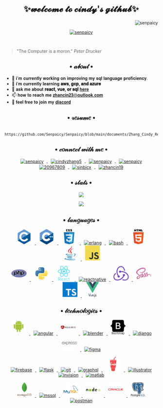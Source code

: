 # <div align="center">✨𝔀𝓮𝓵𝓬𝓸𝓶𝓮 𝓽𝓸 𝓬𝓲𝓷𝓭𝔂'𝓼 𝓰𝓲𝓽𝓱𝓾𝓫✨</div>
<p align="right"> 
    <img src="https://komarev.com/ghpvc/?username=senpaicy&label=Profile%20views&color=0e75b6&style=flat" alt="senpaicy" /> 
</p>

<p align="center"> 
    <a href="https://github.com/ryo-ma/github-profile-trophy">
        <img src="https://github-profile-trophy.vercel.app/?username=senpaicy&row=1&theme=monokai" alt="senpaicy"/>
    </a> 
</p>

</br>

> "The Computer is a moron."
>  *Peter Drucker*

## <div align="center">• 𝒶𝒷𝑜𝓊𝓉 •</div>
- 🔭 𝐢'𝐦 𝐜𝐮𝐫𝐫𝐞𝐧𝐭𝐥𝐲 𝐰𝐨𝐫𝐤𝐢𝐧𝐠 𝐨𝐧 𝐢𝐦𝐩𝐫𝐨𝐯𝐢𝐧𝐠 𝐦𝐲 𝐬𝐪𝐥 𝐥𝐚𝐧𝐠𝐮𝐚𝐠𝐞 𝐩𝐫𝐨𝐟𝐢𝐜𝐢𝐞𝐧𝐜𝐲.
- 🌱 𝐢’𝐦 𝐜𝐮𝐫𝐫𝐞𝐧𝐭𝐥𝐲 𝐥𝐞𝐚𝐫𝐧𝐢𝐧𝐠 **𝐚𝐰𝐬, 𝐠𝐜𝐩, 𝐚𝐧𝐝 𝐚𝐳𝐮𝐫𝐞**
- 💬 𝐚𝐬𝐤 𝐦𝐞 𝐚𝐛𝐨𝐮𝐭 **𝐫𝐞𝐚𝐜𝐭, 𝐯𝐮𝐞, 𝐨𝐫 𝐬𝐪𝐥** [𝐡𝐞𝐫𝐞](https://github.com/senpaicy/senpaicy/issues)
- 📫 𝐡𝐨𝐰 𝐭𝐨 𝐫𝐞𝐚𝐜𝐡 𝐦𝐞 [𝐳𝐡𝐚𝐧𝐜𝐢𝐧𝟐𝟑@𝐨𝐮𝐭𝐥𝐨𝐨𝐤.𝐜𝐨𝐦](zhancin23@outlook.com)
- 🐳 𝐟𝐞𝐞𝐥 𝐟𝐫𝐞𝐞 𝐭𝐨 𝐣𝐨𝐢𝐧 𝐦𝐲 [𝐝𝐢𝐬𝐜𝐨𝐫𝐝](https://discord.gg/n5KUqKmaef)

## <div align="center">• 𝓇𝑒𝓈𝓊𝓂𝑒 •</div>
```
    https://github.com/Senpaicy/Senpaicy/blob/main/documents/Zhang_Cindy_Resume_Updated.pdf
```

## <div align="center">• 𝒸𝑜𝓃𝓃𝑒𝒸𝓉 𝓌𝒾𝓉𝒽 𝓂𝑒 •</div>
<p align="center">
    <a href="https://instagram.com/senpaicy" target="blank">
        <img align="center" src="https://raw.githubusercontent.com/rahuldkjain/github-profile-readme-generator/master/src/images/icons/Social/instagram.svg" alt="senpaicy" height="50px" hspace="10px" />
    </a>
    <a href="https://www.behance.net/cindyzhang5" target="blank">
        <img align="center" src="https://raw.githubusercontent.com/rahuldkjain/github-profile-readme-generator/master/src/images/icons/Social/behance.svg" alt="cindyzhang5" height="50px" hspace="10px" />
    </a>
    <a href="https://codepen.io/senpaicy" target="blank">
        <img align="center" src="https://raw.githubusercontent.com/rahuldkjain/github-profile-readme-generator/master/src/images/icons/Social/codepen.svg" alt="senpaicy" height="50px" hspace="10px" />
    </a>
    <a href="https://linkedin.com/in/senpaicy" target="blank">
        <img align="center" src="https://raw.githubusercontent.com/rahuldkjain/github-profile-readme-generator/master/src/images/icons/Social/linked-in-alt.svg" alt="senpaicy" height="50px" hspace="10px" />
    </a>
    <a href="https://stackoverflow.com/users/20967809" target="blank">
        <img align="center" src="https://raw.githubusercontent.com/rahuldkjain/github-profile-readme-generator/master/src/images/icons/Social/stack-overflow.svg" alt="20967809" height="50px" hspace="10px" />
    </a>
    <a href="https://dribbble.com/sinbicx" target="blank">
        <img align="center" src="https://raw.githubusercontent.com/rahuldkjain/github-profile-readme-generator/master/src/images/icons/Social/dribbble.svg" alt="sinbicx" height="50px" hspace="10px" />
    </a>
    <a href="https://www.hackerrank.com/zhancin19" target="blank">
        <img align="center" src="https://raw.githubusercontent.com/rahuldkjain/github-profile-readme-generator/master/src/images/icons/Social/hackerrank.svg" alt="zhancin19" height="50px" hspace="10px" />
    </a>
</p>

## <div align="center">• 𝓈𝓉𝒶𝓉𝓈 •</div>
<p align="center">
    <img align="center" src="https://github-readme-streak-stats.herokuapp.com?user=senpaicy&theme=monokai&border_radius=5&date_format=j%20M%5B%20Y%5D" />
</p>
<p align="center">
    <picture>
        <source 
          srcset="https://github-readme-stats.vercel.app/api?username=senpaicy&show_icons=true&theme=monokai"
          media="(prefers-color-scheme: dark)"
        />
        <source
          srcset="https://github-readme-stats.vercel.app/api?username=senpaicy&show_icons=true"
          media="(prefers-color-scheme: light), (prefers-color-scheme: no-preference)"
        />
        <img src="https://github-readme-stats.vercel.app/api?username=senpaicy&show_icons=true" />
    </picture>
</p>

## <div align="center">• 𝓁𝒶𝓃𝑔𝓊𝒶𝑔𝑒𝓈 •</div>
<p align="center">
    <a href="https://www.cprogramming.com/" target="_blank" rel="noreferrer"> 
        <img src="https://raw.githubusercontent.com/devicons/devicon/master/icons/c/c-original.svg" alt="c" height="50px" hspace="10px"/> 
    </a>
    <a href="https://www.w3schools.com/cpp/" target="_blank" rel="noreferrer"> 
        <img src="https://raw.githubusercontent.com/devicons/devicon/master/icons/cplusplus/cplusplus-original.svg" alt="cplusplus"  height="50px" hspace="10px"/> 
    </a> 
    <a href="https://www.w3schools.com/css/" target="_blank" rel="noreferrer"> 
        <img src="https://raw.githubusercontent.com/devicons/devicon/master/icons/css3/css3-original-wordmark.svg" alt="css3"  height="50px" hspace="10px"/> 
    </a> 
    <a href="https://www.erlang.org/" target="_blank" rel="noreferrer"> 
        <img src="https://www.vectorlogo.zone/logos/erlang/erlang-official.svg" alt="erlang" height="50px" hspace="10px" /> 
    </a>
    <a href="https://www.gnu.org/software/bash/" target="_blank" rel="noreferrer"> 
        <img src="https://www.vectorlogo.zone/logos/gnu_bash/gnu_bash-icon.svg" alt="bash" height="50px" hspace="10px" /> 
    </a>  
    <a href="https://www.w3.org/html/" target="_blank" rel="noreferrer"> 
        <img src="https://raw.githubusercontent.com/devicons/devicon/master/icons/html5/html5-original-wordmark.svg" alt="html5" height="50px" hspace="10px"/> 
    </a> 
    <a href="https://www.java.com" target="_blank" rel="noreferrer"> 
        <img src="https://raw.githubusercontent.com/devicons/devicon/master/icons/java/java-original.svg" alt="java" height="50px" hspace="10px"/> 
    </a> 
    <a href="https://developer.mozilla.org/en-US/docs/Web/JavaScript" target="_blank" rel="noreferrer"> 
        <img src="https://raw.githubusercontent.com/devicons/devicon/master/icons/javascript/javascript-original.svg" alt="javascript" height="50px" hspace="10px"/> 
    </a> 
</p>
<p align="center">
    <a href="https://www.php.net" target="_blank" rel="noreferrer"> 
        <img src="https://raw.githubusercontent.com/devicons/devicon/master/icons/php/php-original.svg" alt="php" height="50px" hspace="10px"/> 
    </a> 
    <a href="https://www.python.org" target="_blank" rel="noreferrer"> 
        <img src="https://raw.githubusercontent.com/devicons/devicon/master/icons/python/python-original.svg" alt="python" height="50px" hspace="10px"/> 
    </a>     
    <a href="https://reactjs.org/" target="_blank" rel="noreferrer"> 
        <img src="https://raw.githubusercontent.com/devicons/devicon/master/icons/react/react-original-wordmark.svg" alt="react" height="50px" hspace="10px"/> 
    </a> 
    <a href="https://reactnative.dev/" target="_blank" rel="noreferrer"> 
        <img src="https://reactnative.dev/img/header_logo.svg" alt="reactnative" height="50px" hspace="10px"/> 
    </a> 
    <a href="https://redux.js.org" target="_blank" rel="noreferrer"> 
        <img src="https://raw.githubusercontent.com/devicons/devicon/master/icons/redux/redux-original.svg" alt="redux" height="50px" hspace="10px"/> 
    </a> 
    <a href="https://sass-lang.com" target="_blank" rel="noreferrer"> 
        <img src="https://raw.githubusercontent.com/devicons/devicon/master/icons/sass/sass-original.svg" alt="sass" height="50px" hspace="10px"/> 
    </a> 
    <a href="https://www.typescriptlang.org/" target="_blank" rel="noreferrer"> 
        <img src="https://raw.githubusercontent.com/devicons/devicon/master/icons/typescript/typescript-original.svg" alt="typescript" height="50px" hspace="10px"/> 
    </a> 
    <a href="https://vuejs.org/" target="_blank" rel="noreferrer"> 
        <img src="https://raw.githubusercontent.com/devicons/devicon/master/icons/vuejs/vuejs-original-wordmark.svg" alt="vuejs" height="50px" hspace="10px"/> 
    </a>  
</p>

## <div align="center">• 𝓉𝑒𝒸𝒽𝓃𝑜𝓁𝑜𝑔𝒾𝑒𝓈 •</div>
<p align="center"> 
    <a href="https://developer.android.com" target="_blank" rel="noreferrer"> 
        <img src="https://raw.githubusercontent.com/devicons/devicon/master/icons/android/android-original-wordmark.svg" alt="android" height="50px" hspace="10px"/> 
    </a> 
    <a href="https://angular.io" target="_blank" rel="noreferrer"> 
        <img src="https://angular.io/assets/images/logos/angular/angular.svg" alt="angular" height="50px" hspace="10px"/> 
    </a> 
    <a href="https://angular.io" target="_blank" rel="noreferrer"> 
        <img src="https://raw.githubusercontent.com/devicons/devicon/master/icons/angularjs/angularjs-original-wordmark.svg" alt="angularjs" height="50px" hspace="10px"/> 
    </a>
    <a href="https://www.blender.org/" target="_blank" rel="noreferrer"> 
        <img src="https://download.blender.org/branding/community/blender_community_badge_white.svg" alt="blender" height="50px" hspace="10px"/> 
    </a> 
    <a href="https://getbootstrap.com" target="_blank" rel="noreferrer"> 
        <img src="https://raw.githubusercontent.com/devicons/devicon/master/icons/bootstrap/bootstrap-plain-wordmark.svg" alt="bootstrap" height="50px" hspace="10px"/> 
    </a> 
    <a href="https://www.djangoproject.com/" target="_blank" rel="noreferrer"> 
        <img src="https://cdn.worldvectorlogo.com/logos/django.svg" alt="django" height="50px" hspace="10px"/> 
    </a>
    <a href="https://expressjs.com" target="_blank" rel="noreferrer"> 
        <img src="https://raw.githubusercontent.com/devicons/devicon/master/icons/express/express-original-wordmark.svg" alt="express" height="50px" hspace="10px"/> 
    </a>
    <a href="https://www.figma.com/" target="_blank" rel="noreferrer"> 
        <img src="https://www.vectorlogo.zone/logos/figma/figma-icon.svg" alt="figma" height="50px" hspace="10px"/> 
    </a> 
</p>
<p align="center"> 
    <a href="https://firebase.google.com/" target="_blank" rel="noreferrer"> 
        <img src="https://www.vectorlogo.zone/logos/firebase/firebase-icon.svg" alt="firebase" height="50px" hspace="10px"/> 
    </a> 
    <a href="https://flask.palletsprojects.com/" target="_blank" rel="noreferrer"> 
        <img src="https://www.vectorlogo.zone/logos/pocoo_flask/pocoo_flask-icon.svg" alt="flask" height="50px" hspace="10px"/> 
    </a> 
    <a href="https://git-scm.com/" target="_blank" rel="noreferrer"> 
        <img src="https://www.vectorlogo.zone/logos/git-scm/git-scm-icon.svg" alt="git" height="50px" hspace="10px"/> 
    </a> 
    <a href="https://graphql.org" target="_blank" rel="noreferrer"> 
        <img src="https://www.vectorlogo.zone/logos/graphql/graphql-icon.svg" alt="graphql" height="50px" hspace="10px"/> 
    </a> 
    <a href="https://gulpjs.com" target="_blank" rel="noreferrer"> 
        <img src="https://raw.githubusercontent.com/devicons/devicon/master/icons/gulp/gulp-plain.svg" alt="gulp" height="50px" hspace="10px"/> 
    </a>
    <a href="https://www.adobe.com/in/products/illustrator.html" target="_blank" rel="noreferrer"> 
        <img src="https://www.vectorlogo.zone/logos/adobe_illustrator/adobe_illustrator-icon.svg" alt="illustrator" height="50px" hspace="10px"/> 
    </a> 
    <a href="https://www.invisionapp.com/" target="_blank" rel="noreferrer"> 
        <img src="https://www.vectorlogo.zone/logos/invisionapp/invisionapp-icon.svg" alt="invision" height="50px" hspace="10px"/> 
    </a> 
    <a href="https://www.mathworks.com/" target="_blank" rel="noreferrer"> 
        <img src="https://upload.wikimedia.org/wikipedia/commons/2/21/Matlab_Logo.png" alt="matlab" height="50px" hspace="10px"/> 
    </a> 
</p>
<p align="center">
    <a href="https://www.mongodb.com/" target="_blank" rel="noreferrer"> 
        <img src="https://raw.githubusercontent.com/devicons/devicon/master/icons/mongodb/mongodb-original-wordmark.svg" alt="mongodb" height="50px" hspace="10px"/> 
    </a> 
    <a href="https://www.microsoft.com/en-us/sql-server" target="_blank" rel="noreferrer"> 
        <img src="https://www.svgrepo.com/show/303229/microsoft-sql-server-logo.svg" alt="mssql" height="50px" hspace="10px"/> 
    </a> 
    <a href="https://www.mysql.com/" target="_blank" rel="noreferrer"> 
        <img src="https://raw.githubusercontent.com/devicons/devicon/master/icons/mysql/mysql-original-wordmark.svg" alt="mysql" height="50px" hspace="10px"/>
    </a> 
    <a href="https://nodejs.org" target="_blank" rel="noreferrer"> 
        <img src="https://raw.githubusercontent.com/devicons/devicon/master/icons/nodejs/nodejs-original-wordmark.svg" alt="nodejs" height="50px" hspace="10px"/> 
    </a> 
    <a href="https://www.oracle.com/" target="_blank" rel="noreferrer"> 
        <img src="https://raw.githubusercontent.com/devicons/devicon/master/icons/oracle/oracle-original.svg" alt="oracle" height="50px" hspace="10px"/> 
    </a> 
    <a href="https://www.postgresql.org" target="_blank" rel="noreferrer">
        <img src="https://raw.githubusercontent.com/devicons/devicon/master/icons/postgresql/postgresql-original-wordmark.svg" alt="postgresql" height="50px" hspace="10px"/> 
    </a> 
    <a href="https://postman.com" target="_blank" rel="noreferrer"> 
        <img src="https://www.vectorlogo.zone/logos/getpostman/getpostman-icon.svg" alt="postman" height="50px" hspace="10px"/> 
    </a> 
</p>
